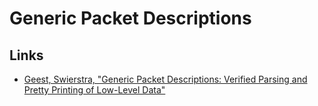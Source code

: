 # Generic Packet Descriptions

## Links

* [Geest, Swierstra, "Generic Packet Descriptions: Verified Parsing and Pretty Printing of Low-Level Data"](http://www.staff.science.uu.nl/~swier004/publications/2017-tyde-a.pdf)
